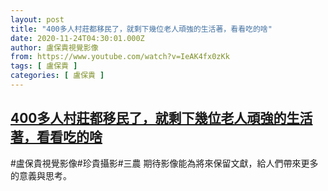 ```yaml
---
layout: post
title: "400多人村莊都移民了，就剩下幾位老人頑強的生活著，看看吃的啥"
date: 2020-11-24T04:30:01.000Z
author: 盧保貴視覺影像
from: https://www.youtube.com/watch?v=IeAK4fx0zKk
tags: [ 盧保貴 ]
categories: [ 盧保貴 ]
---
```

<!--1606192201000-->
[400多人村莊都移民了，就剩下幾位老人頑強的生活著，看看吃的啥](https://www.youtube.com/watch?v=IeAK4fx0zKk)
------

<div>
#盧保貴視覺影像#珍貴攝影#三農 期待影像能為將來保留文獻，給人們帶來更多的意義與思考。
</div>

